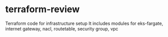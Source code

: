 # terraform-review
Terraform code for infrastructure setup
It includes modules for eks-fargate, internet gateway, nacl, routetable, security group, vpc
